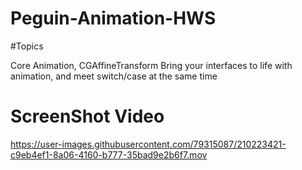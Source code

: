 # Peguin-Animation-HWS

#Topics

Core Animation, CGAffineTransform
Bring your interfaces to life with animation, and meet switch/case at the same time


# ScreenShot Video
https://user-images.githubusercontent.com/79315087/210223421-c9eb4ef1-8a06-4160-b777-35bad9e2b6f7.mov
